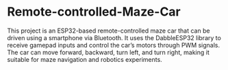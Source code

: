 # Remote-controlled-Maze-Car
This project is an ESP32-based remote-controlled maze car that can be driven using a smartphone via Bluetooth. It uses the DabbleESP32 library to receive gamepad inputs and control the car’s motors through PWM signals. The car can move forward, backward, turn left, and turn right, making it suitable for maze navigation and robotics experiments.
